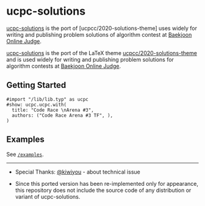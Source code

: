 # ucpc-solutions

[ucpc-solutions](https://github.com/ShapeLayer/ucpc-solutions__typst) is the port of [ucpcc/2020-solutions-theme] uses widely for writing and publishing problem solutions of algorithm contest at [Baekjoon Online Judge](https://acmicpc.net).

[ucpc-solutions](https://github.com/ShapeLayer/ucpc-solutions__typst) is the port of the LaTeX theme [ucpcc/2020-solutions-theme](https://github.com/ucpcc/2020-solutions-theme) and is used widely for writing and publishing problem solutions for algorithm contests at [Baekjoon Online Judge](https://acmicpc.net).

## Getting Started

```typst
#import "/lib/lib.typ" as ucpc
#show: ucpc.ucpc.with(
  title: "Code Race \nArena #3",
  authors: ("Code Race Arena #3 TF", ),
)
```

## Examples

See [`/examples`](/examples/).

---

* Special Thanks: [@kiwiyou](https://github.com/kiwiyou) - about technical issue 

* Since this ported version has been re-implemented only for appearance, this repository does not include the source code of any distribution or variant of ucpc-solutions.
